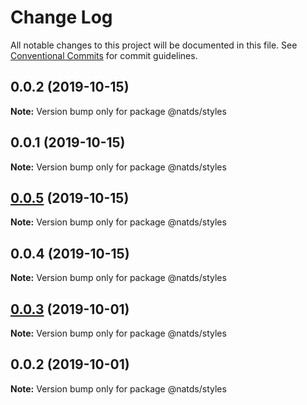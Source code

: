 # Change Log

All notable changes to this project will be documented in this file.
See [Conventional Commits](https://conventionalcommits.org) for commit guidelines.

## 0.0.2 (2019-10-15)

**Note:** Version bump only for package @natds/styles





## 0.0.1 (2019-10-15)

**Note:** Version bump only for package @natds/styles





## [0.0.5](https://github.com/natura-cosmeticos/natds/compare/@natds/styles@0.0.4...@natds/styles@0.0.5) (2019-10-15)

**Note:** Version bump only for package @natds/styles





## 0.0.4 (2019-10-15)

**Note:** Version bump only for package @natds/styles





## [0.0.3](https://github.com/natura-cosmeticos/natds/compare/@natds/styles@0.0.2...@natds/styles@0.0.3) (2019-10-01)

**Note:** Version bump only for package @natds/styles





## 0.0.2 (2019-10-01)

**Note:** Version bump only for package @natds/styles

